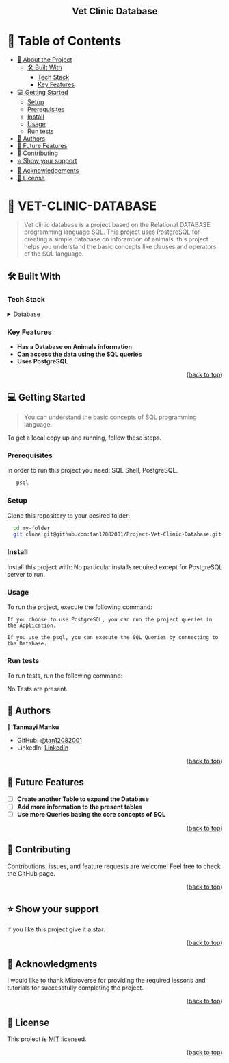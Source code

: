<div align="center">  
  <h2><b> Vet Clinic Database </b></h2>
</div>

<a name="readme-top"></a>

<!-- TABLE OF CONTENTS -->

# 📗 Table of Contents

- [📖 About the Project](#about-project)
  - [🛠 Built With](#built-with)
    - [Tech Stack](#tech-stack)
    - [Key Features](#key-features)
- [💻 Getting Started](#getting-started)
  - [Setup](#setup)
  - [Prerequisites](#prerequisites)
  - [Install](#install)
  - [Usage](#usage)
  - [Run tests](#run-tests)
- [👥 Authors](#authors)
- [🔭 Future Features](#future-features)
- [🤝 Contributing](#contributing)
- [⭐️ Show your support](#support)
- [🙏 Acknowledgements](#acknowledgements)
- [📝 License](#license)

<!-- PROJECT DESCRIPTION -->

# 📖 VET-CLINIC-DATABASE <a name="about-project"></a>

> Vet clinic database is a project based on the Relational DATABASE programming language SQL. This project uses PostgreSQL for creating a simple database on inforamtion of animals. this project helps you understand the basic concepts like clauses and operators of the SQL language.

## 🛠 Built With <a name="built-with"></a>

### Tech Stack <a name="tech-stack"></a>

<details>
<summary>Database</summary>
  <ul>
    <li><a href="https://www.postgresql.org/">PostgreSQL</a></li>
  </ul>
</details>

<!-- Features -->

### Key Features <a name="key-features"></a>

- **Has a Database on Animals information**
- **Can access the data using the SQL queries**
- **Uses PostgreSQL**

<p align="right">(<a href="#readme-top">back to top</a>)</p>

<!-- LIVE DEMO -->

<!-- GETTING STARTED -->

## 💻 Getting Started <a name="getting-started"></a>

> You can understand the basic concepts of SQL programming language.

To get a local copy up and running, follow these steps.

### Prerequisites

In order to run this project you need: SQL Shell, PostgreSQL.

```sh
   psql
```

### Setup

Clone this repository to your desired folder:

```sh
  cd my-folder
  git clone git@github.com:tan12082001/Project-Vet-Clinic-Database.git
```

### Install

Install this project with: No particular installs required except for PostgreSQL server to run.

### Usage

To run the project, execute the following command: 

`If you choose to use PostgreSQL, you can run the project queries in the Application.`

`If you use the psql, you can execute the SQL Queries by connecting to the Database.`

### Run tests

To run tests, run the following command:

No Tests are present.


<!-- AUTHORS -->

## 👥 Authors <a name="authors"></a>

👤 **Tanmayi Manku**

- GitHub: [@tan12082001](https://github.com/tan12082001)
- LinkedIn: [LinkedIn](https://www.linkedin.com/in/tanmayi-manku-99195720a/)
<p align="right">(<a href="#readme-top">back to top</a>)</p>

<!-- FUTURE FEATURES -->

## 🔭 Future Features <a name="future-features"></a>

- [ ] **Create another Table to expand the Database**
- [ ] **Add more information to the present tables**
- [ ] **Use more Queries basing the core concepts of SQL**

<p align="right">(<a href="#readme-top">back to top</a>)</p>

<!-- CONTRIBUTING -->

## 🤝 Contributing <a name="contributing"></a>

Contributions, issues, and feature requests are welcome!
Feel free to check the GitHub page.

<p align="right">(<a href="#readme-top">back to top</a>)</p>

<!-- SUPPORT -->

## ⭐️ Show your support <a name="support"></a>

If you like this project give it a star.
<p align="right">(<a href="#readme-top">back to top</a>)</p>

<!-- ACKNOWLEDGEMENTS -->

## 🙏 Acknowledgments <a name="acknowledgements"></a>

I would like to thank Microverse for providing the required lessons and tutorials for successfully completing the project.

<p align="right">(<a href="#readme-top">back to top</a>)</p>

<!-- LICENSE -->

## 📝 License <a name="license"></a>

This project is [MIT](./LICENSE) licensed.

<p align="right">(<a href="#readme-top">back to top</a>)</p>
